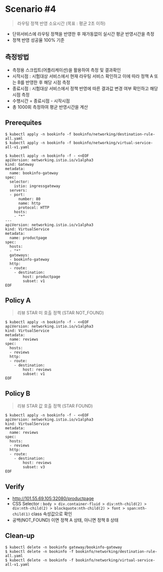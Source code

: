 # Scenario #4
> 라우팅 정책 반영 소요시간 (목표 : 평균 2초 이하)

* 단위서비스에 라우팅 정책을 반영한 후 재가동없이 실시간 평균 반영시간을 측정
* 정책 반영 성공율 100% 기준

## 측정방법

* 측정용 스크립트(어플리케이션)을 활용하여 측정 및 결과확인
* 시작시점 : 시험대상 서비스에서 현재 라우팅 서비스 확인하고 이에 따라 정책 A 또는 B를 반영한 후 해당 시점 측정
* 종료시점 : 시험대상 서비스에서 정책 반영에 따른 결과값 변경 여부 확인하고 해당 시점 측정
* 수행시간 = 종료시점 - 시작시점
* 총 1000회 측정하여 평균 반영시간을 계산


## Prerequites

```
$ kubectl apply -n bookinfo -f bookinfo/networking/destination-rule-all.yaml
$ kubectl apply -n bookinfo -f bookinfo/networking/virtual-service-all-v1.yaml

$ kubectl apply -n bookinfo -f - <<EOF
apiVersion: networking.istio.io/v1alpha3
kind: Gateway
metadata:
  name: bookinfo-gateway
spec:
  selector:
    istio: ingressgateway
  servers:
  - port:
      number: 80
      name: http
      protocol: HTTP
    hosts:
    - "*"
---
apiVersion: networking.istio.io/v1alpha3
kind: VirtualService
metadata:
  name: productpage
spec:
  hosts:
  - "*"
  gateways:
  - bookinfo-gateway
  http:
  - route:
    - destination:
        host: productpage
        subset: v1
EOF
```

## Policy A
> 리뷰 STAR 미 호출 정책 (STAR NOT_FOUND)


```
$ kubectl apply -n bookinfo -f - <<EOF
apiVersion: networking.istio.io/v1alpha3
kind: VirtualService
metadata:
  name: reviews
spec:
  hosts:
  - reviews
  http:
  - route:
    - destination:
        host: reviews
        subset: v1
EOF
```

## Policy B
> 리뷰 STAR 값 호출 정책 (STAR FOUND)

```
$ kubectl apply -n bookinfo -f - <<EOF
apiVersion: networking.istio.io/v1alpha3
kind: VirtualService
metadata:
  name: reviews
spec:
  hosts:
  - reviews
  http:
  - route:
    - destination:
        host: reviews
        subset: v3
EOF
```


## Verify
 
* http://101.55.69.105:32080/productpage
* CSS Selector : `body > div.container-fluid > div:nth-child(2) > div:nth-child(2) > blockquote:nth-child(2) > font > span:nth-child(1)` class 속성값으로 확인
* 공백(NOT_FOUND) 이면 정책 A 상태, 아니면 정책 B 상태
  


## Clean-up

```
$ kubectl delete -n bookinfo gateway/bookinfo-gateway
$ kubectl delete -n bookinfo -f bookinfo/networking/destination-rule-all.yaml
$ kubectl delete -n bookinfo -f bookinfo/networking/virtual-service-all-v1.yaml
```

